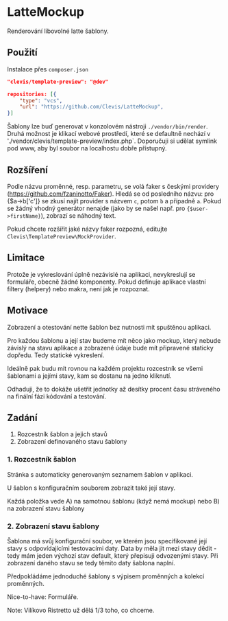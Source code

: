 LatteMockup
===========

Renderování libovolné latte šablony.

## Použití

Instalace přes `composer.json`

```json
"clevis/template-preview": "@dev"
```

```json
repositories: [{
	"type": "vcs",
	"url": "https://github.com/Clevis/LatteMockup",
}]
```

Šablony lze buď generovat v konzolovém nástroji `./vendor/bin/render`. Druhá možnost je klikací webové prostředí, které
se defaultně nechází v './vendor/clevis/template-preview/index.php`. Doporučuji si udělat symlink pod www, aby byl soubor
na localhostu dobře přístupný.

## Rozšíření

Podle názvu proměnné, resp. parametru, se volá faker s českými providery (https://github.com/fzaninotto/Faker).
Hledá se od posledního názvu: pro {$a->b['c']} se zkusí najít provider s názvem `c`, potom `b` a případně `a`.
Pokud se žádný vhodný generátor nenajde (jako by se našel např. pro `{$user->firstName}`), zobrazí se náhodný text.

Pokud chcete rozšířit jaké názvy faker rozpozná, editujte `Clevis\TemplatePreview\MockProvider`.

## Limitace

Protože je vykreslování úplně nezávislé na aplikaci, nevykreslují se formuláře, obecně žádné komponenty. Pokud definuje aplikace
vlastní filtery (helpery) nebo makra, není jak je rozpoznat.

## Motivace

Zobrazení a otestování nette šablon bez nutnosti mít spuštěnou aplikaci.

Pro každou šablonu a její stav budeme mít něco jako mockup, který nebude závislý na stavu aplikace a zobrazené údaje bude mít připravené staticky dopředu. Tedy statické vykreslení.

Ideálně pak budu mít rovnou na každém projektu rozcestník se všemi šablonami a jejími stavy, kam se dostanu na jedno kliknutí.

Odhaduji, že to dokáže ušetřit jednotky až desítky procent času stráveného na finální fázi kódování a testování.

## Zadání

1. Rozcestník šablon a jejich stavů
2. Zobrazení definovaného stavu šablony

### 1. Rozcestník šablon

Stránka s automaticky generovaným seznamem šablon v aplikaci.

U šablon s konfiguračním souborem zobrazit také její stavy.

Každá položka vede A) na samotnou šablonu (když nemá mockup) nebo B) na zobrazení stavu šablony

### 2. Zobrazení stavu šablony

Šablona má svůj konfigurační soubor, ve kterém jsou specifikované její stavy s odpovídajícími testovacími daty. Data by měla jít mezi stavy dědit - tedy mám jeden výchozí stav default, který přepisuji odvozenými stavy.
Při zobrazení daného stavu se tedy těmito daty šablona naplní.

Předpokládáme jednoduché šablony s výpisem proměnných a kolekcí proměnných.

Nice-to-have: Formuláře.

Note: Vilíkovo Ristretto už dělá 1/3 toho, co chceme.
